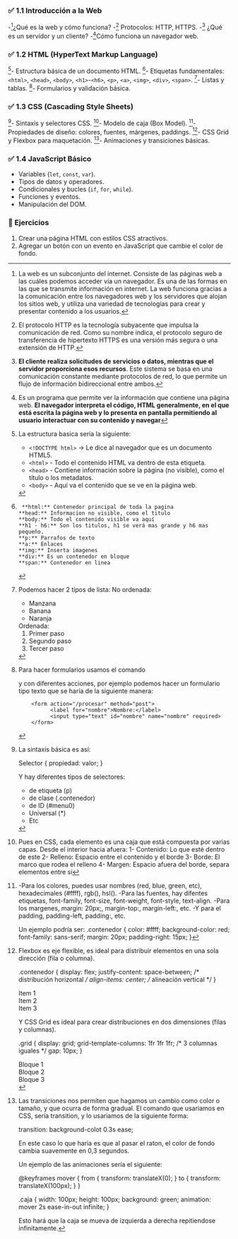 ### ✅ 1.1 Introducción a la Web


-[^1]¿Qué es la web y cómo funciona?
-[^2] Protocolos: HTTP, HTTPS.
-[^3] ¿Qué es un servidor y un cliente?
-[^4]Cómo funciona un navegador web.

### ✅ 1.2 HTML (HyperText Markup Language)
[^5]- Estructura básica de un documento HTML.
[^6]- Etiquetas fundamentales: `<html>`, `<head>`, `<body>`, `<h1>`-`<h6>`, `<p>`, `<a>`, `<img>`, `<div>`, `<span>`.
[^7]- Listas y tablas.
[^8]- Formularios y validación básica.

### ✅ 1.3 CSS (Cascading Style Sheets)
[^9]- Sintaxis y selectores CSS.
[^10]- Modelo de caja (Box Model).
[^11]- Propiedades de diseño: colores, fuentes, márgenes, paddings.
[^12]- CSS Grid y Flexbox para maquetación.
[^13]- Animaciones y transiciones básicas.

### ✅ 1.4 JavaScript Básico
- Variables (`let`, `const`, `var`).
- Tipos de datos y operadores.
- Condicionales y bucles (`if`, `for`, `while`).
- Funciones y eventos.
- Manipulación del DOM.

### 🔹 Ejercicios
1. Crear una página HTML con estilos CSS atractivos.
2. Agregar un botón con un evento en JavaScript que cambie el color de fondo.

[^1]: La web es un subconjunto del internet. Consiste de las páginas web a las cuáles podemos acceder vía un navegador. Es una de las formas en las que se transmite información en internet. La web funciona gracias a la comunicación entre los navegadores web y los servidores que alojan los sitios web, y utiliza una variedad de tecnologías para crear y presentar contenido a los usuarios.




[^2]: El protocolo HTTP es la tecnología subyacente que impulsa la comunicación de red. Como su nombre indica, el protocolo seguro de transferencia de hipertexto HTTPS es una versión más segura o una extensión de HTTP.

[^3]: **El cliente realiza solicitudes de servicios o datos, mientras que el servidor proporciona esos recursos**. Este sistema se basa en una comunicación constante mediante protocolos de red, lo que permite un flujo de información bidireccional entre ambos.




[^4]: Es un programa que permite ver la información que contiene una página web. **El navegador interpreta el código, HTML generalmente, en el que está escrita la página web y lo presenta en pantalla permitiendo al usuario interactuar con su contenido y navegar**




[^5]: La estructura basica sería la siguiente:
	- `<!DOCTYPE html>` → Le dice al navegador que es un documento HTML5.
	- `<html>` - Todo el contenido HTML va dentro de esta etiqueta.
	- `<head>` - Contiene información sobre la página (no visible), como el título o los metadatos.
	- `<body>` - Aquí va el contenido que se ve en la página web.




[^6]:     **html:** Contenedor principal de toda la pagina
		**head:** Informacion no visible, como el titulo
		**body:** Todo el contenido visible va aquí
		**h1 - h6:** Son los titulos, h1 se verá mas grande y h6 mas pequeño.
		**p:** Parrafos de texto
		**a:** Enlaces
		**img:** Inserta imagenes
		**div:** Es un contenedor en bloque
		**span:** Contenedor en linea





[^7]: Podemos hacer 2 tipos de lista:
		No ordenada:
			<ul>
				  <li>Manzana</li>
				  <li>Banana</li>
				  <li>Naranja</li>
			</ul>
		Ordenada:
			<ol>
				  <li>Primer paso</li>
				  <li>Segundo paso</li>
				  <li>Tercer paso</li>
			</ol>




[^8]: Para hacer formularios usamos el comando <form> y con diferentes acciones, por ejemplo podemos hacer un formulario tipo texto que se haría de la siguiente manera:
		
			<form action="/procesar" method="post">
				  <label for="nombre">Nombre:</label>
				  <input type="text" id="nombre" name="nombre" required>
			</form>
	
	

[^9]: La sintaxis básica es así:
	
	Selector {
		propiedad: valor;
	}
	
	Y hay diferentes tipos de selectores:
	- de etiqueta  (p)
	- de clase (.contenedor)
	- de ID (#menu0)
	- Universal (*)
	- Etc

[^10]: Pues en CSS, cada elemento es una caja que está compuesta por varias capas. Desde el interior hacia afuera:
	1- Contenido: Lo que esté dentro de este
	2- Relleno: Espacio entre el contenido y el borde
	3- Borde: El marco que rodea el relleno
	4- Margen: Espacio afuera del borde, separa elementos entre sí

[^11]: -Para los colores, puedes usar nombres (red, blue, green, etc), hexadecimales (#ffff), rgb(), hsl().
	-Para las fuentes, hay difentes etiquetas, font-family, font-size, font-weight, font-style, text-align.
	-Para los margenes, margin: 20px;,  margin-top:, margin-left:, etc.
	-Y para el padding, padding-left, padding:, etc.
	
	Un ejemplo podría ser:
		.contenedor {
			color: #ffff;
			 background-color: red;
			 font-family: sans-serif;
			 margin: 20px;
			 padding-right: 15px;
		}

[^12]: Flexbox es eje flexible, es ideal para distribuir elementos en una sola dirección (fila o columna).
	
	.contenedor {
	  display: flex;
	  justify-content: space-between; /* distribución horizontal */
	  align-items: center;            /* alineación vertical */
	}
	
	<div class="contenedor">
	  <div>Item 1</div>
	  <div>Item 2</div>
	  <div>Item 3</div>
	</div>
	
	
	Y CSS Grid es ideal para crear distribuciones en dos dimensiones (filas y columnas).
	
	.grid {
	  display: grid;
	  grid-template-columns: 1fr 1fr 1fr; /* 3 columnas iguales */
	  gap: 10px;
	}
	
	<div class="grid">
	  <div>Bloque 1</div>
	  <div>Bloque 2</div>
	  <div>Bloque 3</div>
	</div>
	
	

[^13]: Las transiciones nos permiten que hagamos un cambio como color o tamaño, y que ocurra de forma gradual. El comando que usariamos en CSS, sería transition, y lo usariamos de la siguiente forma:
	
	transition: background-colot 0.3s ease;
	
	En este caso lo que haria es que al pasar el raton, el color de fondo cambia suavemente en 0,3 segundos.
	
	Un ejemplo de las animaciones sería el siguiente:
	
	@keyframes mover {
	  from { transform: translateX(0); }
	  to { transform: translateX(100px); }
	}
	
	.caja {
	  width: 100px;
	  height: 100px;
	  background: green;
	  animation: mover 2s ease-in-out infinite;
	}
	
	Esto hará que la caja se mueva de izquierda a derecha repitiendose infinitamente.
	
